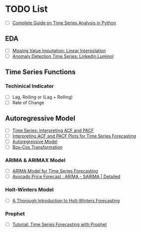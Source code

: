 # TODO List

- [ ] [Complete Guide on Time Series Analysis in Python](https://www.kaggle.com/code/prashant111/complete-guide-on-time-series-analysis-in-python/notebook)

## EDA

- [ ] [Missing Value Imputation: Linear Interpolation](https://www.machinelearningplus.com/machine-learning/interpolation-in-python-how-to-interpolate-missing-data-formula-approaches/)
- [ ] [Anomaly Detection Time Series: Linkedin Luminol](https://www.kaggle.com/code/caesarlupum/anomaly-detection-time-series-linkedin-luminol/notebook)

## Time Series Functions

### Techinical Indicator

- [ ] Lag, Rolling or (Lag + Rolling)
- [ ] Rate of Change

## Autoregressive Model

- [ ] [Time Series: Interpreting ACF and PACF](https://www.kaggle.com/code/iamleonie/time-series-interpreting-acf-and-pacf/notebook)
- [ ] [Interpreting ACF and PACF Plots for Time Series Forecasting](https://towardsdatascience.com/interpreting-acf-and-pacf-plots-for-time-series-forecasting-af0d6db4061c)
- [ ] [Autoregressive Model](https://www.kaggle.com/code/timmate/autoregressive-model/notebook)
- [ ] [Box-Cox Transformation](https://towardsdatascience.com/box-cox-transform-for-time-series-cc45f26082c6)

### ARIMA & ARIMAX Model

- [ ] [ARIMA Model for Time Series Forecasting](https://www.kaggle.com/code/prashant111/arima-model-for-time-series-forecasting/notebook)
- [ ] [Avocado Price Forecast : ARIMA - SARIMA | Detailed](https://www.kaggle.com/code/tanmay111999/avocado-price-forecast-arima-sarima-detailed)

### Holt-Winters Model

- [ ] [A Thorough Introduction to Holt-Winters Forecasting](https://medium.com/analytics-vidhya/a-thorough-introduction-to-holt-winters-forecasting-c21810b8c0e6)

### Prophet

- [ ] [Tutorial: Time Series Forecasting with Prophet](https://www.kaggle.com/code/prashant111/tutorial-time-series-forecasting-with-prophet)
